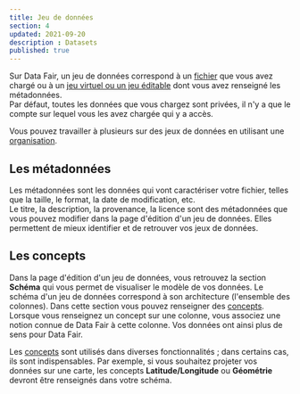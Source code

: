 ```yaml
---
title: Jeu de données
section: 4
updated: 2021-09-20
description : Datasets
published: true
---
```


Sur Data&nbsp;Fair, un jeu de données correspond à un [fichier](./user-guide-backoffice/file-formats) que vous avez chargé ou à un [jeu virtuel ou un jeu éditable](./user-guide-backoffice/import-dataset) dont vous avez renseigné les métadonnées.  
Par défaut, toutes les données que vous chargez sont privées, il n'y a que le compte sur lequel vous les avez chargée qui y a accès.

Vous pouvez travailler à plusieurs sur des jeux de données en utilisant une [organisation](./user-guide-backoffice/organisation).


## Les métadonnées

Les métadonnées sont les données qui vont caractériser votre fichier, telles que la taille, le format, la date de modification, etc.  
Le titre, la description, la provenance, la licence sont des métadonnées que vous pouvez modifier dans la page d'édition d'un jeu de données. Elles permettent de mieux identifier et de retrouver vos jeux de données.

## Les concepts

Dans la page d'édition d'un jeu de données, vous retrouvez la section **Schéma** qui vous permet de visualiser le modèle de vos données. Le schéma d'un jeu de données correspond à son architecture (l'ensemble des colonnes). Dans cette section vous pouvez renseigner des [concepts](./user-guide-backoffice/concept). Lorsque vous renseignez un concept sur une colonne, vous associez une notion connue de Data&nbsp;Fair à cette colonne. Vos données ont ainsi plus de sens pour Data&nbsp;Fair.

Les [concepts](./user-guide-backoffice/concept) sont utilisés dans diverses fonctionnalités&nbsp;; dans certains cas, ils sont indispensables. Par exemple, si vous souhaitez projeter vos données sur une carte, les concepts **Latitude/Longitude** ou **Géométrie** devront être renseignés dans votre schéma.
